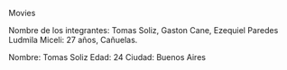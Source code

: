 Movies

Nombre de los integrantes: Tomas Soliz, Gaston Cane, Ezequiel Paredes
Ludmila Miceli: 27 años, Cañuelas.

Nombre: Tomas Soliz 
Edad: 24
Ciudad: Buenos Aires